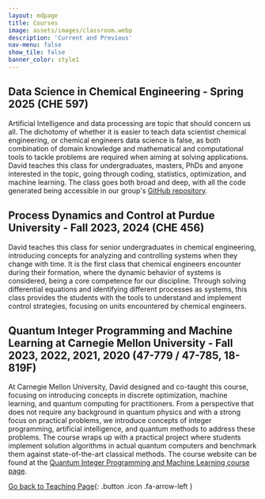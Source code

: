 ```yaml
---
layout: mdpage
title: Courses
image: assets/images/classroom.webp
description: 'Current and Previous'
nav-menu: false
show_tile: false
banner_color: style1
---
```


## Data Science in Chemical Engineering - Spring 2025 (CHE 597)

Artificial Intelligence and data processing are topic that should concern us all. The dichotomy of whether it is easier to teach data scientist chemical engineering, or chemical engineers data science is false, as both combination of domain knowledge and mathematical and computational tools to tackle problems are required when aiming at solving applications. David teaches this class for undergraduates, masters, PhDs and anyone interested in the topic, going through coding, statistics, optimization, and machine learning. The class goes both broad and deep, with all the code generated being accessible in our group's [GitHub repository](https://github.com/SECQUOIA/PU_CHE597_S2025).

## Process Dynamics and Control at Purdue University - Fall 2023, 2024 (CHE 456)

David teaches this class for senior undergraduates in chemical engineering, introducing concepts for analyzing and controlling systems when they change with time. It is the first class that chemical engineers encounter during their formation, where the dynamic behavior of systems is considered, being a core competence for our discipline. Through solving differential equations and identifying different processes as systems, this class provides the students with the tools to understand and implement control strategies, focusing on units encountered by chemical engineers.

## Quantum Integer Programming and Machine Learning at Carnegie Mellon University - Fall 2023, 2022, 2021, 2020 (47-779 / 47-785, 18-819F)

At Carnegie Mellon University, David designed and co-taught this course, focusing on introducing concepts in discrete optimization, machine learning, and quantum computing for practitioners. From a perspective that does not require any background in quantum physics and with a strong focus on practical problems, we introduce concepts of integer programming, artificial intelligence, and quantum methods to address these problems. The course wraps up with a practical project where students implement solution algorithms in actual quantum computers and benchmark them against state-of-the-art classical methods.
The course website can be found at the [Quantum Integer Programming and Machine Learning course page](https://bernalde.github.io/QuIPML22/).

[Go back to Teaching Page](/7-teaching.html#courses){: .button .icon .fa-arrow-left }
